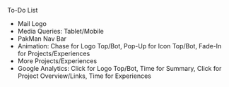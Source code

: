 To-Do List
- Mail Logo
- Media Queries: Tablet/Mobile
- PakMan Nav Bar
- Animation: Chase for Logo Top/Bot, Pop-Up for Icon Top/Bot, Fade-In for Projects/Experiences
- More Projects/Experiences
- Google Analytics: Click for Logo Top/Bot, Time for Summary, Click for Project Overview/Links, Time for Experiences
